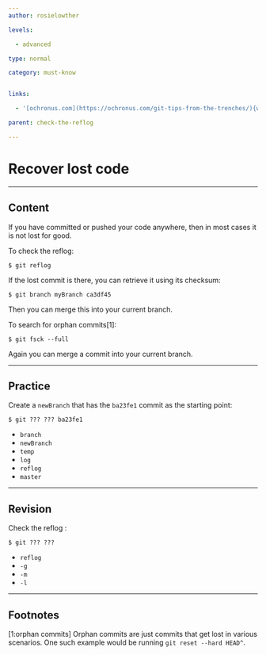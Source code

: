 ```yaml
---
author: rosielowther

levels:

  - advanced

type: normal

category: must-know


links:

  - '[ochronus.com](https://ochronus.com/git-tips-from-the-trenches/){website}'

parent: check-the-reflog

---
```


# Recover lost code

---
## Content

If you have committed or pushed your code anywhere, then in most cases it is not lost for good.

To check the reflog:
```
$ git reflog
```
If the lost commit is there, you can retrieve it using its checksum:
``` 
$ git branch myBranch ca3df45
```
Then you can merge this into your current branch.

To search for orphan commits[1]:
```
$ git fsck --full
```
Again you can merge a commit into your current branch.

---
## Practice

Create a `newBranch` that has the `ba23fe1` commit as the starting point:
```
$ git ??? ??? ba23fe1
```

* `branch`
* `newBranch`
* `temp`
* `log`
* `reflog`
* `master`

---
## Revision

Check the reflog :
```
$ git ??? ???
```

* `reflog`
* `-g`
* `-m`
* `-l`

---
## Footnotes
[1:orphan commits]
Orphan commits are just commits that get lost in various scenarios. One such example would be running `git reset --hard HEAD^`.
